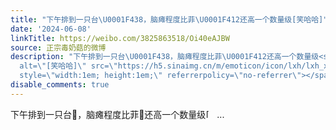 ```yaml
---
title: "下午排到一只台\U0001F438，脑瘫程度比菲\U0001F412还高一个数量级[笑哈哈]"
date: '2024-06-08'
linkTitle: https://weibo.com/3825863518/Oi40eAJBW
source: 正宗毒奶菇的微博
description: "下午排到一只台\U0001F438，脑瘫程度比菲\U0001F412还高一个数量级<span class=\"url-icon\"><img
  alt=\"[笑哈哈]\" src=\"https://h5.sinaimg.cn/m/emoticon/icon/lxh/lxh_xiaohaha-56dbc288a5.png\"
  style=\"width:1em; height:1em;\" referrerpolicy=\"no-referrer\"></span>  ..."
disable_comments: true
---
```

下午排到一只台🐸，脑瘫程度比菲🐒还高一个数量级<span class="url-icon"><img alt="[笑哈哈]" src="https://h5.sinaimg.cn/m/emoticon/icon/lxh/lxh_xiaohaha-56dbc288a5.png" style="width:1em; height:1em;" referrerpolicy="no-referrer"></span>  ...